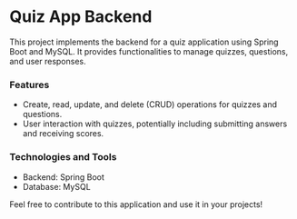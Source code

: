 # Quiz App Backend

This project implements the backend for a quiz application using Spring Boot and MySQL. It provides functionalities to manage quizzes, questions, and user responses.

### Features
- Create, read, update, and delete (CRUD) operations for quizzes and questions.
- User interaction with quizzes, potentially including submitting answers and receiving scores.

### Technologies and Tools
- Backend: Spring Boot
- Database: MySQL

Feel free to contribute to this application and use it in your projects!